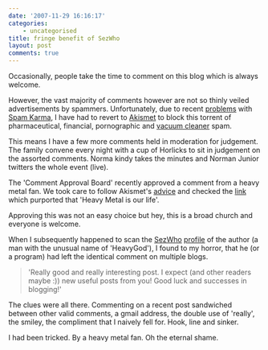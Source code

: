 ```yaml
---
date: '2007-11-29 16:16:17'
categories:
    - uncategorised
title: fringe benefit of SezWho
layout: post
comments: true
---
```

Occasionally, people take the time to comment on this blog which is
always welcome.

However, the vast majority of comments however are not so thinly veiled
advertisements by spammers. Unfortunately, due to recent
[problems](http://andyc.tumblr.com/post/17830528) with 
[Spam Karma](http://www.nbrightside.com/blog/2007/07/10/out-with-the-old-in-with-the-new/),
I have had to revert to [Akismet](http://akismet.com/) to block this
torrent of pharmaceutical, financial, pornographic and 
[vacuum cleaner](http://www.nbrightside.com/blog/2005/12/19/probably-the-best-comment-spam-in-the-world/) 
spam.

This means I have a few more comments held in moderation for judgement.
The family convene every night with a cup of Horlicks to sit in
judgement on the assorted comments. Norma kindy takes the minutes and
Norman Junior twitters the whole event (live).

The 'Comment Approval Board' recently approved a comment from a heavy
metal fan. We took care to follow Akismet's
[advice](http://blog.akismet.com/2007/11/27/it-really-is-spam/) and
checked the [link](http://heavy-blog.com/) which purported that 'Heavy
Metal is our life'.

Approving this was not an easy choice but hey, this is a broad church
and everyone is welcome.

When I subsequently happened to scan the [SezWho](http://sezwho.com/)
[profile](http://picasaweb.google.com/nbrightside/Blog/photo#5138181312931498338)
of the author (a man with the unusual name of 'HeavyGod'), I found to my
horror, that he (or a program) had left the identical comment on
multiple blogs.
> 'Really good and really interesting post. I expect (and other readers
> maybe :)) new useful posts from you! Good luck and successes in
> blogging!'

The clues were all there. Commenting on a recent post sandwiched between
other valid comments, a gmail address, the double use of 'really', the
smiley, the compliment that I naively fell for. Hook, line and sinker.

I had been tricked. By a heavy metal fan. Oh the eternal shame.
